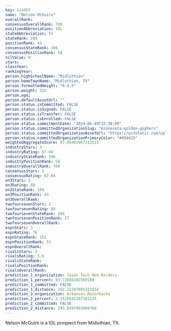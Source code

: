 ```yaml
---
key: 124467
name: "Nelson McGuire"
overallRank: 
consensusOverallRank: 700
positionAbbreviation: IOL
stateAbbreviation: TX
stateRank: 104
positionRank: 43
consensusStateRank: 106
consensusPositionRank: 58
nilValue: 0
stars: 
classYear: 
rankingYear: 
person.highSchoolName: "Midlothian"
person.homeTownName: "Midlothian, TX"
person.formattedHeight: "6-4.5"
person.weight: 320
person.age: 
person.defaultAssetUrl: ""
person.status.isCommitted: FALSE
person.status.isSigned: FALSE
person.status.isTransfer: FALSE
person.status.isEnrolled: FALSE
person.status.commitmentDate: "2024-06-09T15:38:00"
person.status.committedOrganizationSlug: "minnesota-golden-gophers"
person.status.committedOrganizationAssetUrl: "https://on3static.com/uploads/assets/43/150/150043.svg"
person.status.committedOrganizationPrimaryColor: "#890d25"
weightedAggregateScore: 87.05481967213115
industryStars: 3
industryRating: 87.04
industryStateRank: 106
industryPositionRank: 58
industryOverallRank: 700
consensusStars: 3
consensusRating: 87.04
on3Stars: 3
on3Rating: 88
on3StateRank: 104
on3PositionRank: 43
on3OverallRank: 
twofoursevenStars: 3
twofoursevenRating: 88
twofoursevenStateRank: 104
twofoursevenPositionRank: 27
twofoursevenOverallRank: 
espnStars: 3
espnRating: 76
espnStateRank: 151
espnPositionRank: 53
espnOverallRank: 
rivalsStars: 3
rivalsRating: 5.6
rivalsStateRank: 
rivalsPositionRank: 
rivalsOverallRank: 
prediction_1_organization: Texas Tech Red Raiders
prediction_1_percent: 93.72086102569189
prediction_1_committed: FALSE
prediction_1_distance: 292.22297095331834
prediction_2_organization: Arkansas Razorbacks
prediction_2_percent: 2.1525642297391125
prediction_2_committed: FALSE
prediction_2_distance: 295.8497493869766
---
```

Nelson McGuire is a IOL prospect from Midlothian, TX.